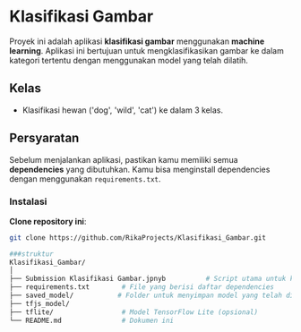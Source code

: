 # Klasifikasi Gambar

Proyek ini adalah aplikasi **klasifikasi gambar** menggunakan **machine learning**. Aplikasi ini bertujuan untuk mengklasifikasikan gambar ke dalam kategori tertentu dengan menggunakan model yang telah dilatih.

## Kelas
- Klasifikasi hewan ('dog', 'wild', 'cat') ke dalam 3 kelas.

## Persyaratan

Sebelum menjalankan aplikasi, pastikan kamu memiliki semua **dependencies** yang dibutuhkan. Kamu bisa menginstall dependencies dengan menggunakan `requirements.txt`.

### Instalasi
**Clone repository ini**:
   ```bash
   git clone https://github.com/RikaProjects/Klasifikasi_Gambar.git
   
###struktur 
Klasifikasi_Gambar/
│
├── Submission Klasifikasi Gambar.jpnyb          # Script utama untuk klasifikasi gambar
├── requirements.txt        # File yang berisi daftar dependencies
├── saved_model/           # Folder untuk menyimpan model yang telah dilatih
├── tfjs_model/               
├── tflite/                 # Model TensorFlow Lite (opsional)
└── README.md               # Dokumen ini
